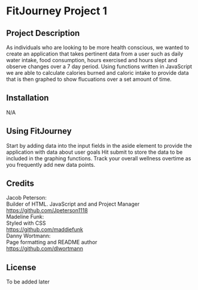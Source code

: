# FitJourney Project 1
## Project Description
As individuals who are looking to be more health conscious, we wanted to create an application that takes pertinent data from a user such as daily water intake, food consumption, hours exercised and hours slept and observe changes over a 7 day period. Using functions written in JavaScript we are able to calculate calories burned and caloric intake to provide data that is then graphed to show flucuations over a set amount of time.
## Installation
N/A
## Using FitJourney
Start by adding data into the input fields in the aside element to provide the application with data about user goals Hit submit to store the data to be included in the graphing functions. Track your overall wellness overtime as you frequently add new data points.
## Credits
Jacob Peterson:<br /> 
Builder of HTML. JavaScript and  and Project Manager<br />
https://github.com/Jpeterson1118<br />
Madeline Funk:<br />
Styled with CSS<br />
https://github.com/maddiefunk<br />
Danny Wortmann:<br />
Page formatting and README author<br />
https://github.com/dlwortmann<br />
## License
To be added later